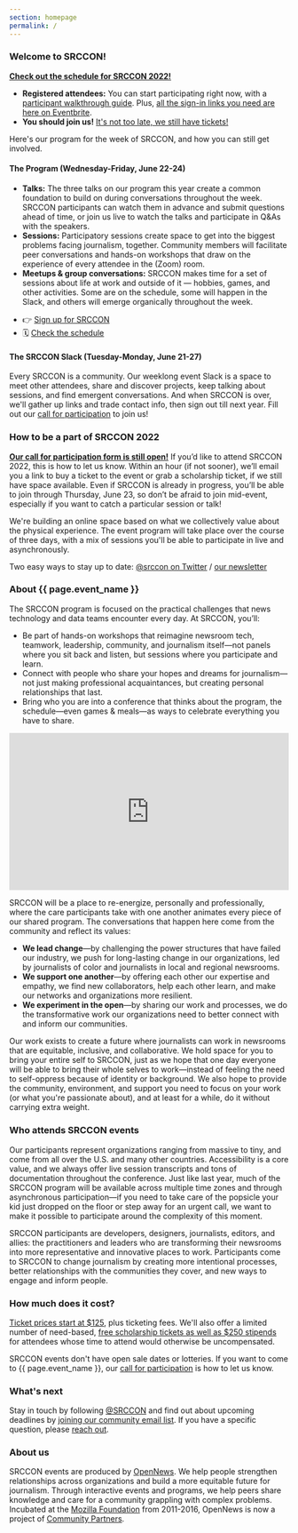 ```yaml
---
section: homepage
permalink: /
---
```


### Welcome to SRCCON!

**[Check out the schedule for SRCCON 2022!](/schedule)**

* **Registered attendees:** You can start participating right now, with a [participant walkthrough guide](/participant-prep/). Plus, [all the sign-in links you need are here on Eventbrite](/signin).
* **You should join us!** [It's not too late, we still have tickets!](/participation/form) 

Here's our program for the week of SRCCON, and how you can still get involved.

#### The Program (Wednesday-Friday, June 22-24)

* **Talks:** The three talks on our program this year create a common foundation to build on during conversations throughout the week. SRCCON participants can watch them in advance and submit questions ahead of time, or join us live to watch the talks and participate in Q&As with the speakers.
* **Sessions:** Participatory sessions create space to get into the biggest problems facing journalism, together. Community members will facilitate peer conversations and hands-on workshops that draw on the experience of every attendee in the (Zoom) room.
* **Meetups & group conversations:** SRCCON makes time for a set of sessions about life at work and outside of it — hobbies, games, and other activities. Some are on the schedule, some will happen in the Slack, and others will emerge organically throughout the week.

<ul class="action-links">
    <li>👉 <a href="/participation/form">Sign up for SRCCON</a></li>
    <li>🗓 <a href="/schedule">Check the schedule</a></li>
</ul>

#### The SRCCON Slack (Tuesday-Monday, June 21-27)

Every SRCCON is a community. Our weeklong event Slack is a space to meet other attendees, share and discover projects, keep talking about sessions, and find emergent conversations. And when SRCCON is over, we'll gather up links and trade contact info, then sign out till next year. Fill out our [call for participation](/participation/form) to join us!

### How to be a part of SRCCON 2022

**[Our call for participation form is still open!](/participation/form)** If you’d like to attend SRCCON 2022, this is how to let us know. Within an hour (if not sooner), we’ll email you a link to buy a ticket to the event or grab a scholarship ticket, if we still have space available. Even if SRCCON is already in progress, you’ll be able to join through Thursday, June 23, so don’t be afraid to join mid-event, especially if you want to catch a particular session or talk! 

We're building an online space based on what we collectively value about the physical experience. The event program will take place over the course of three days, with a mix of sessions you'll be able to participate in live and asynchronously.

Two easy ways to stay up to date: [@srccon on Twitter](https://twitter.com/srccon) / [our newsletter](https://opennews.us5.list-manage.com/subscribe?u=71c95e9a43708843d2fdc1f09&id=996e9290cc)


### About {{ page.event_name }}

The SRCCON program is focused on the practical challenges that news technology and data teams encounter every day. At SRCCON, you’ll:

* Be part of hands-on workshops that reimagine newsroom tech, teamwork, leadership, community, and journalism itself—not panels where you sit back and listen, but sessions where you participate and learn.
* Connect with people who share your hopes and dreams for journalism—not just making professional acquaintances, but creating personal relationships that last.
* Bring who you are into a conference that thinks about the program, the schedule—even games & meals—as ways to celebrate everything you have to share.

<style>.embed-container { position: relative; padding-bottom: 56.25%; height: 0; overflow: hidden; max-width: 100%; margin-bottom: 1em; } .embed-container iframe, .embed-container object, .embed-container embed { position: absolute; top: 0; left: 0; width: 100%; height: 100%; }</style><div class='embed-container'><iframe src='https://player.vimeo.com/video/180221748' frameborder='0' webkitAllowFullScreen mozallowfullscreen allowFullScreen></iframe></div>

SRCCON will be a place to re-energize, personally and professionally, where the care participants take with one another animates every piece of our shared program. The conversations that happen here come from the community and reflect its values:

* **We lead change**—by challenging the power structures that have failed our industry, we push for long-lasting change in our organizations, led by journalists of color and journalists in local and regional newsrooms.
* **We support one another**—by offering each other our expertise and empathy, we find new collaborators, help each other learn, and make our networks and organizations more resilient.
* **We experiment in the open**—by sharing our work and processes, we do the transformative work our organizations need to better connect with and inform our communities.

Our work exists to create a future where journalists can work in newsrooms that are equitable, inclusive, and collaborative. We hold space for you to bring your entire self to SRCCON, just as we hope that one day everyone will be able to bring their whole selves to work—instead of feeling the need to self-oppress because of identity or background. We also hope to provide the community, environment, and support you need to focus on your work (or what you're passionate about), and at least for a while, do it without carrying extra weight.

### Who attends SRCCON events

Our participants represent organizations ranging from massive to tiny, and come from all over the U.S. and many other countries. Accessibility is a core value, and we always offer live session transcripts and tons of documentation throughout the conference. Just like last year, much of the SRCCON program will be available across multiple time zones and through asynchronous participation—if you need to take care of the popsicle your kid just dropped on the floor or step away for an urgent call, we want to make it possible to participate around the complexity of this moment.

SRCCON participants are developers, designers, journalists, editors, and allies: the practitioners and leaders who are transforming their newsrooms into more representative and innovative places to work. Participants come to SRCCON to change journalism by creating more intentional processes, better relationships with the communities they cover, and new ways to engage and inform people.

### How much does it cost?

[Ticket prices start at $125](/attendees/#tickets), plus ticketing fees. We'll also offer a limited number of need-based, [free scholarship tickets as well as $250 stipends](/scholarships) for attendees whose time to attend would otherwise be uncompensated.

SRCCON events don't have open sale dates or lotteries. If you want to come to {{ page.event_name }}, our [call for participation](/participation/form) is how to let us know.

### What's next

Stay in touch by following [@SRCCON](https://twitter.com/srccon) and find out about upcoming deadlines by [joining our community email list](https://opennews.us5.list-manage.com/subscribe?u=71c95e9a43708843d2fdc1f09&id=996e9290cc). If you have a specific question, please [reach out](mailto:srccon@opennews.org).

### About us

SRCCON events are produced by [OpenNews](https://opennews.org). We help people strengthen relationships across organizations and build a more equitable future for journalism. Through interactive events and programs, we help peers share knowledge and care for a community grappling with complex problems. Incubated at the [Mozilla Foundation](https://www.mozilla.org/en-US/foundation/) from 2011-2016, OpenNews is now a project of [Community Partners](http://communitypartners.org/).
